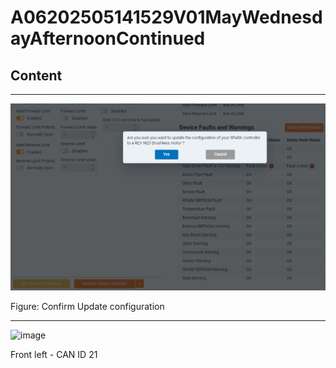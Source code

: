 # A06202505141529V01MayWednesdayAfternoonContinued

## Content

____

![image](/static/images/confirmUpdateNotice.png)

Figure: Confirm Update configuration

____

![image](https://github.com/user-attachments/assets/59d34589-6a0a-4e1f-aeb2-aa547a51f16c)

Front left  - CAN ID 21

